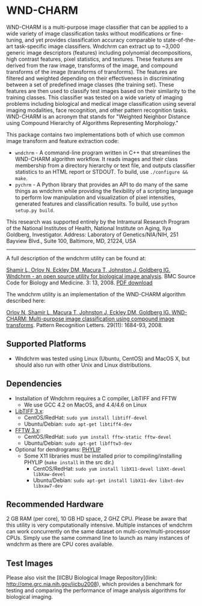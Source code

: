 WND-CHARM
=========

WND-CHARM is a multi-purpose image classifier that can be applied to a wide variety of image classification tasks without modifications or fine-tuning, and yet provides classification accuracy comparable to state-of-the-art task-specific image classifiers. Wndchrm can extract up to ~3,000 generic image descriptors (features) including polynomial decompositions, high contrast features, pixel statistics, and textures. These features are derived from the raw image, transforms of the image, and compound transforms of the image (transforms of transforms). The features are filtered and weighted depending on their effectiveness in discriminating between a set of predefined image classes (the training set). These features are then used to classify test images based on their similarity to the training classes. This classifier was tested on a wide variety of imaging problems including biological and medical image classification using several imaging modalities, face recognition, and other pattern recognition tasks. WND-CHARM is an acronym that stands for "Weighted Neighbor Distance using Compound Hierarchy of Algorithms Representing Morphology."

This package contains two implementations both of which use common image transform and feature extraction code:
* `wndchrm` - A command-line program written in C++ that streamlines the WND-CHARM algorithm workflow. It reads images and their class membership from a directory hierarchy or text file, and outputs classifier statistics to an HTML report or STDOUT. To build, use `./configure && make`.
* `pychrm` - A Python library that provides an API to do many of the same things as wndchrm while providing the flexibility of a scripting language to perform low manipulation and visualization of pixel intensities, generated features and classification results. To build, use `python setup.py build`.

This research was supported entirely by the Intramural Research Program of the National Institutes of Health, National Institute on Aging, Ilya Goldberg, Investigator. Address: Laboratory of Genetics/NIA/NIH, 251 Bayview Blvd., Suite 100, Baltimore, MD, 21224, USA

----

A full description of the wndchrm utility can be found at:

[Shamir L, Orlov N, Eckley DM, Macura T, Johnston J, Goldberg IG. Wndchrm - an open source utility for biological image analysis](http://www.scfbm.org/content/3/1/13). BMC Source Code for Biology and Medicine. 3: 13, 2008. [PDF download](http://ome.grc.nia.nih.gov/wnd-charm/BMC-wndchrm-utility.pdf)

The wndchrm utility is an implementation of the WND-CHARM algorithm described here:

[Orlov N, Shamir L, Macura T, Johnston J, Eckley DM, Goldberg IG. WND-CHARM: Multi-purpose image classification using compound image transforms](http://ome.grc.nia.nih.gov/wnd-charm/PRL_2008.pdf). Pattern Recognition Letters. 29(11): 1684-93, 2008.

Supported Platforms
-------------------
  * Wndchrm was tested using Linux (Ubuntu, CentOS) and MacOS X, but should also run with other Unix and Linux distributions.

Dependencies
------------
  * Installation of Wndchrm requires a C compiler, LibTIFF and FFTW
    * We use GCC 4.2 on MacOS, and 4.4/4.6 on Linux
  * [LibTIFF 3.x](http://www.libtiff.org):
    * CentOS/RedHat: `sudo yum install libtiff-devel`
    * Ubuntu/Debian: `sudo apt-get libtiff4-dev`
  * [FFTW 3.x](http://www.fftw.org/download.html):
    * CentOS/RedHat: `sudo yum install fftw-static fftw-devel`
    * Ubuntu/Debian: `sudo apt-get libfftw3-dev `
  * Optional for dendrograms: [PHYLIP](http://evolution.genetics.washington.edu/phylip/install.html)
      * Some X11 libraries must be installed prior to compiling/installing PHYLIP (`make install` in the src dir.)
        * CentOS/RedHat: `sudo yum install libX11-devel libXt-devel libXaw-devel`
        * Ubuntu/Debian: `sudo apt-get install libX11-dev libxt-dev libxaw7-dev`

Recommended Hardware
--------------------
2 GB RAM (per core), 10 GB HD space, 2 GHZ CPU. Please be aware that this utility is very computationally intensive. Multiple instances of wndchrm can work concurrently on the same dataset on multi-core/multi-processor CPUs. Simply use the same command line to launch as many instances of wndchrm as there are CPU cores available.

Test Images
-----------
Please also visit the [IICBU Biological Image Repository](link: http://ome.grc.nia.nih.gov/iicbu2008), which provides a benchmark for testing and comparing the performance of image analysis algorithms for biological imaging.
